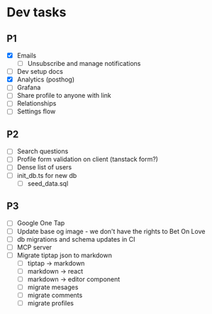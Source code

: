 # Dev tasks

## P1

- [x] Emails
  - [ ] Unsubscribe and manage notifications
- [ ] Dev setup docs
- [x] Analytics (posthog)
- [ ] Grafana
- [ ] Share profile to anyone with link
- [ ] Relationships
- [ ] Settings flow

## P2

- [ ] Search questions
- [ ] Profile form validation on client (tanstack form?)
- [ ] Dense list of users
- [ ] init_db.ts for new db
  - [ ] seed_data.sql

## P3

- [ ] Google One Tap
- [ ] Update base og image - we don't have the rights to Bet On Love
- [ ] db migrations and schema updates in CI
- [ ] MCP server
- [ ] Migrate tiptap json to markdown
  - [ ] tiptap -> markdown
  - [ ] markdown -> react
  - [ ] markdown -> editor component
  - [ ] migrate mesages
  - [ ] migrate comments
  - [ ] migrate profiles
